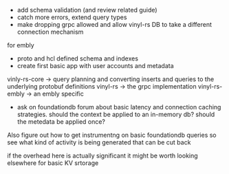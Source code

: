 - add schema validation (and review related guide)
- catch more errors, extend query types
- make dropping grpc allowed and allow vinyl-rs DB to take a different connection mechanism

for embly

- proto and hcl defined schema and indexes
- create first basic app with user accounts and metadata

vinly-rs-core -> query planning and converting inserts and queries to the underlying protobuf definitions
vinyl-rs -> the grpc implementation
vinyl-rs-embly -> an embly specific


- ask on foundationdb forum about basic latency and connection
caching strategies. should the context be applied to an in-memory db?
should the metedata be applied once?

Also figure out how to get instrumentng on basic foundationdb queries
so see what kind of activity is being generated that can be cut back 

if the overhead here is actually significant it might be worth looking
elsewhere for basic KV srtorage